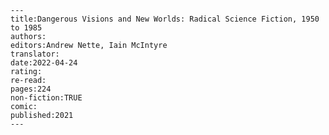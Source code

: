 
    ---
    title:Dangerous Visions and New Worlds: Radical Science Fiction, 1950 to 1985
    authors:
    editors:Andrew Nette, Iain McIntyre
    translator:
    date:2022-04-24
    rating:
    re-read:
    pages:224
    non-fiction:TRUE
    comic:
    published:2021
    ---

    